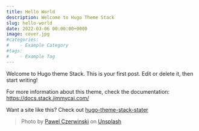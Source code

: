 ```yaml
---
title: Hello World
description: Welcome to Hugo Theme Stack
slug: hello-world
date: 2022-03-06 00:00:00+0000
image: cover.jpg
#categories:
#    - Example Category
#tags:
#    - Example Tag
---
```


Welcome to Hugo theme Stack. This is your first post. Edit or delete it, then start writing!

For more information about this theme, check the documentation: https://docs.stack.jimmycai.com/

Want a site like this? Check out [hugo-theme-stack-stater](https://github.com/CaiJimmy/hugo-theme-stack-starter)

> Photo by [Pawel Czerwinski](https://unsplash.com/@pawel_czerwinski) on [Unsplash](https://unsplash.com/)